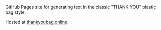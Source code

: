 GitHub Pages site for generating text in the classic "THANK YOU" plastic bag style.

Hosted at [thankyoubag.online](https://thankyoubag.online).